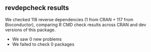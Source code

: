 ## revdepcheck results

We checked 118 reverse dependencies (1 from CRAN + 117 from Bioconductor), comparing R CMD check results across CRAN and dev versions of this package.

 * We saw 0 new problems
 * We failed to check 0 packages

